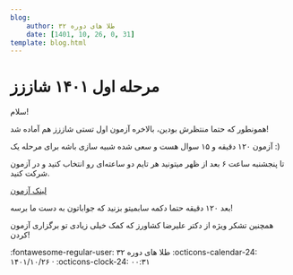 ```yaml
---
blog:
    author: طلا های دوره ۳۲
    date: [1401, 10, 26, 0, 31]
template: blog.html
---
```

# مرحله اول ۱۴۰۱ شاززز

  

سلام!

  

همونطور که حتما منتظرش بودین، بالاخره آزمون اول تستی شاززز هم آماده شد!

آزمون ۱۲۰ دقیقه و ۱۵ سوال هست و سعی شده شبیه سازی باشه برای مرحله یک‌ :)

تا پنجشنبه ساعت ۶ بعد از ظهر میتونید هر تایم دو ساعته‌ای رو انتخاب کنید و در آزمون شرکت کنید.
  

[لینک آزمون](https://forms.gle/drE8cw2wXxdKkwaA8)

بعد ۱۲۰ دقیقه حتما دکمه سابمیتو بزنید که جواباتون به دست ما برسه!

  

همچنین تشکر ویژه از دکتر علیرضا کشاورز که کمک خیلی زیادی تو برگزاری آزمون کردن!
<div class="blog-info" markdown>
<span class="blog-author">
:fontawesome-regular-user: طلا های دوره ۳۲
</span>
<span class="blog-date">
:octicons-calendar-24: ۱۴۰۱/۱۰/۲۶ · :octicons-clock-24: ۰۰:۳۱
</span>
</div>

